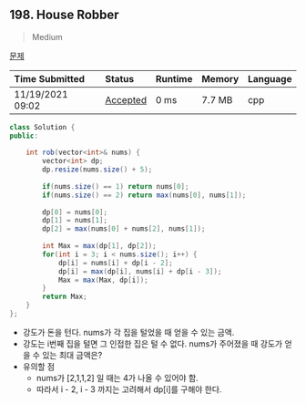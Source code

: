 ## 198. House Robber

> Medium

[문제](https://leetcode.com/problems/house-robber/)



| Time Submitted   | Status                                                       | Runtime | Memory | Language |
| :--------------- | :----------------------------------------------------------- | :------ | :----- | :------- |
| 11/19/2021 09:02 | [Accepted](https://leetcode.com/submissions/detail/589311939/) | 0 ms    | 7.7 MB | cpp      |

```java
class Solution {
public:
    
    int rob(vector<int>& nums) {
        vector<int> dp;
        dp.resize(nums.size() + 5);
        
        if(nums.size() == 1) return nums[0];
        if(nums.size() == 2) return max(nums[0], nums[1]);
        
        dp[0] = nums[0];
        dp[1] = nums[1];
        dp[2] = max(nums[0] + nums[2], nums[1]);
        
        int Max = max(dp[1], dp[2]);
        for(int i = 3; i < nums.size(); i++) {
            dp[i] = nums[i] + dp[i - 2];
            dp[i] = max(dp[i], nums[i] + dp[i - 3]);
            Max = max(Max, dp[i]);
        }
        return Max;
    }
};
```

- 강도가 돈을 턴다. nums가 각 집을 털었을 때 얻을 수 있는 금액.
- 강도는 i번째 집을 털면 그 인접한 집은 털 수 없다. nums가 주어졌을 때 강도가 얻을 수 있는 최대 금액은?
- 유의할 점
  - nums가 [2,1,1,2] 일 때는 4가 나올 수 있어야 함.
  - 따라서 i - 2, i - 3 까지는 고려해서 dp[i]를 구해야 한다.